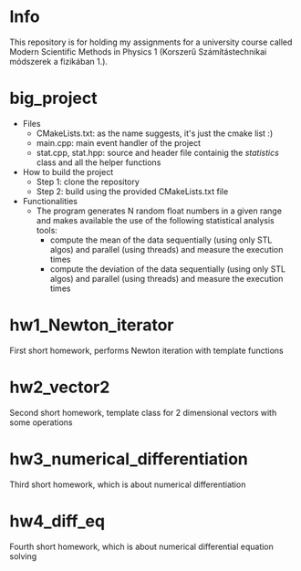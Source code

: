 # Info

This repository is for holding my assignments for a university course called Modern Scientific Methods in Physics 1 (Korszerű Számítástechnikai módszerek a fizikában 1.).

# big_project

- Files
  - CMakeLists.txt: as the name suggests, it's just the cmake list :)
  - main.cpp: main event handler of the project
  - stat.cpp, stat.hpp: source and header file containig the _statistics_ class and all the helper functions
- How to build the project
  - Step 1: clone the repository
  - Step 2: build using the provided CMakeLists.txt file
- Functionalities
  - The program generates N random float numbers in a given range and makes available the use of the following statistical analysis tools:
    - compute the mean of the data sequentially (using only STL algos) and parallel (using threads) and measure the execution times
    - compute the deviation of the data sequentially (using only STL algos) and parallel (using threads) and measure the execution times

# hw1_Newton_iterator

First short homework, performs Newton iteration with template functions

# hw2_vector2

Second short homework, template class for 2 dimensional vectors with some operations

# hw3_numerical_differentiation

Third short homework, which is about numerical differentiation

# hw4_diff_eq

Fourth short homework, which is about numerical differential equation solving
